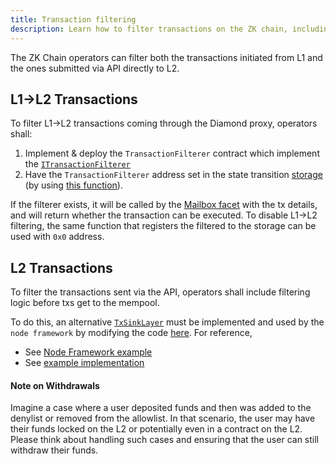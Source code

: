 ```yaml
---
title: Transaction filtering
description: Learn how to filter transactions on the ZK chain, including L1→L2 and L2 transactions.
---
```


The ZK Chain operators can filter both the transactions initiated from L1 and the ones submitted via API directly to L2.

## L1->L2 Transactions
To filter L1→L2 transactions coming through the Diamond proxy, operators shall:

1. Implement & deploy the `TransactionFilterer` contract which implement the
   [`ITransactionFilterer`](https://github.com/matter-labs/era-contracts/blob/dev/l1-contracts/contracts/state-transition/chain-interfaces/ITransactionFilterer.sol#L8)
2. Have the `TransactionFilterer` address set in the state transition
   [storage](https://github.com/matter-labs/era-contracts/blob/dev/l1-contracts/contracts/state-transition/chain-deps/ZkSyncHyperchainStorage.sol)
   (by using [this function](https://github.com/matter-labs/era-contracts/blob/dev/l1-contracts/contracts/state-transition/chain-deps/facets/Admin.sol#L95)).

If the filterer exists, it will be called by the
[Mailbox facet](https://github.com/matter-labs/era-contracts/blob/994897b14eb1d8e77c809da2db3379e7b58125b5/l1-contracts/contracts/state-transition/chain-deps/facets/Mailbox.sol#L239)
with the tx details, and will return whether the transaction can be executed.
To disable L1→L2 filtering, the same function that registers the filtered to the storage can be used with `0x0` address.

## L2 Transactions

To filter the transactions sent via the API, operators shall include filtering logic before txs get to the mempool.

To do this, an alternative [`TxSinkLayer`](https://github.com/matter-labs/zksync-era/blob/main/core/node/node_framework/src/implementations/layers/web3_api/tx_sink.rs)
must be implemented and used by the `node framework` by modifying the code
[here](https://github.com/matter-labs/zksync-era/blob/main/core/bin/zksync_server/src/node_builder.rs#L230).
For reference,

- See [Node Framework example](https://github.com/matter-labs/zksync-era/blob/main/core/node/node_framework/examples/main_node.rs#L416)
- See [example implementation](https://github.com/matter-labs/zksync-era/pull/1782)

#### Note on Withdrawals

Imagine a case where a user deposited funds and then was added to the denylist or removed from the allowlist.
In that scenario, the user may have their funds locked on the L2 or potentially even in a contract on the L2.
Please think about handling such cases and ensuring that the user can still withdraw their funds.
